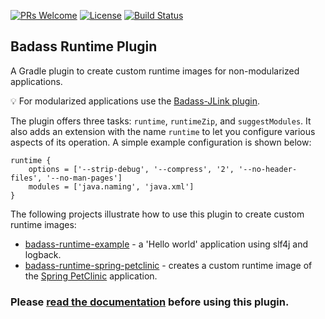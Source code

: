 [![PRs Welcome](https://img.shields.io/badge/PRs-welcome-brightgreen.svg?style=flat-square)](http://makeapullrequest.com)
[![License](https://img.shields.io/badge/License-Apache%202.0-blue.svg)](https://github.com/beryx/badass-runtime-plugin/blob/master/LICENSE)
[![Build Status](https://img.shields.io/travis/beryx/badass-runtime-plugin/master.svg?label=Build)](https://travis-ci.org/beryx/badass-runtime-plugin)

## Badass Runtime Plugin ##

A Gradle plugin to create custom runtime images for non-modularized applications.

:bulb: For modularized applications use the [Badass-JLink plugin](https://badass-jlink-plugin.beryx.org/releases/latest/).

The plugin offers three tasks: `runtime`, `runtimeZip`, and `suggestModules`.
It also adds an extension with the name `runtime` to let you configure various aspects of its operation.
A simple example configuration is shown below:

```
runtime {
    options = ['--strip-debug', '--compress', '2', '--no-header-files', '--no-man-pages']
    modules = ['java.naming', 'java.xml']
}
```

The following projects illustrate how to use this plugin to create custom runtime images:
- [badass-runtime-example](https://github.com/beryx-gist/badass-runtime-example) - a 'Hello world' application using slf4j and logback.
- [badass-runtime-spring-petclinic](https://github.com/beryx-gist/badass-runtime-spring-petclinic) - creates a custom runtime image of the [Spring PetClinic](https://github.com/spring-projects/spring-petclinic) application.

### Please [read the documentation](https://badass-runtime-plugin.beryx.org/releases/latest/) before using this plugin.
